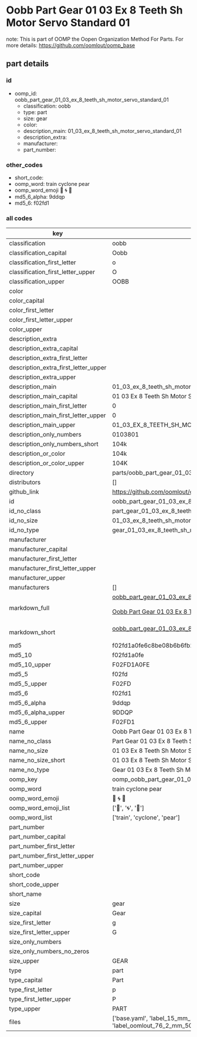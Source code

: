 # Oobb Part Gear 01 03 Ex 8 Teeth Sh Motor Servo Standard 01  

note: This is part of OOMP the Oopen Organization Method For Parts. For more details: https://github.com/oomlout/oomp_base

##  part details





### id
* oomp_id: oobb_part_gear_01_03_ex_8_teeth_sh_motor_servo_standard_01
  * classification: oobb
  * type: part
  * size: gear
  * color: 
  * description_main: 01_03_ex_8_teeth_sh_motor_servo_standard_01
  * description_extra: 
  * manufacturer: 
  * part_number: 

### other_codes
* short_code: 
* oomp_word: train cyclone pear
* oomp_word_emoji :train: :cyclone: :pear:
* md5_6_alpha: 9ddqp
* md5_6: f02fd1

### all codes 
| key | value |  
| --- | --- |  
| classification | oobb |  
| classification_capital | Oobb |  
| classification_first_letter | o |  
| classification_first_letter_upper | O |  
| classification_upper | OOBB |  
| color |  |  
| color_capital |  |  
| color_first_letter |  |  
| color_first_letter_upper |  |  
| color_upper |  |  
| description_extra |  |  
| description_extra_capital |  |  
| description_extra_first_letter |  |  
| description_extra_first_letter_upper |  |  
| description_extra_upper |  |  
| description_main | 01_03_ex_8_teeth_sh_motor_servo_standard_01 |  
| description_main_capital | 01 03 Ex 8 Teeth Sh Motor Servo Standard 01 |  
| description_main_first_letter | 0 |  
| description_main_first_letter_upper | 0 |  
| description_main_upper | 01_03_EX_8_TEETH_SH_MOTOR_SERVO_STANDARD_01 |  
| description_only_numbers | 0103801 |  
| description_only_numbers_short | 104k |  
| description_or_color | 104k |  
| description_or_color_upper | 104K |  
| directory | parts/oobb_part_gear_01_03_ex_8_teeth_sh_motor_servo_standard_01 |  
| distributors | [] |  
| github_link | https://github.com/oomlout/oomlout_oomp_part_src/tree/main/parts/oobb_part_gear_01_03_ex_8_teeth_sh_motor_servo_standard_01/working |  
| id | oobb_part_gear_01_03_ex_8_teeth_sh_motor_servo_standard_01 |  
| id_no_class | part_gear_01_03_ex_8_teeth_sh_motor_servo_standard_01 |  
| id_no_size | 01_03_ex_8_teeth_sh_motor_servo_standard_01 |  
| id_no_type | gear_01_03_ex_8_teeth_sh_motor_servo_standard_01 |  
| manufacturer |  |  
| manufacturer_capital |  |  
| manufacturer_first_letter |  |  
| manufacturer_first_letter_upper |  |  
| manufacturer_upper |  |  
| manufacturers | [] |  
| markdown_full | [oobb_part_gear_01_03_ex_8_teeth_sh_motor_servo_standard_01](https://github.com/oomlout/oomlout_oomp_part_src/tree/main/parts/oobb_part_gear_01_03_ex_8_teeth_sh_motor_servo_standard_01/working)<br>[](https://github.com/oomlout/oomlout_oomp_part_src/tree/main/parts/oobb_part_gear_01_03_ex_8_teeth_sh_motor_servo_standard_01/working)<br>[Oobb Part Gear 01 03 Ex 8 Teeth Sh Motor Servo Standard 01](https://github.com/oomlout/oomlout_oomp_part_src/tree/main/parts/oobb_part_gear_01_03_ex_8_teeth_sh_motor_servo_standard_01/working)<br><br> |  
| markdown_short | [oobb_part_gear_01_03_ex_8_teeth_sh_motor_servo_standard_01](https://github.com/oomlout/oomlout_oomp_part_src/tree/main/parts/oobb_part_gear_01_03_ex_8_teeth_sh_motor_servo_standard_01/working)<br><br> |  
| md5 | f02fd1a0fe6c8be08b6b6fb29739470a |  
| md5_10 | f02fd1a0fe |  
| md5_10_upper | F02FD1A0FE |  
| md5_5 | f02fd |  
| md5_5_upper | F02FD |  
| md5_6 | f02fd1 |  
| md5_6_alpha | 9ddqp |  
| md5_6_alpha_upper | 9DDQP |  
| md5_6_upper | F02FD1 |  
| name | Oobb Part Gear 01 03 Ex 8 Teeth Sh Motor Servo Standard 01 |  
| name_no_class | Part Gear 01 03 Ex 8 Teeth Sh Motor Servo Standard 01 |  
| name_no_size | 01 03 Ex 8 Teeth Sh Motor Servo Standard 01 |  
| name_no_size_short | 01 03 Ex 8 Teeth Sh Motor Servo Standard 01 |  
| name_no_type | Gear 01 03 Ex 8 Teeth Sh Motor Servo Standard 01 |  
| oomp_key | oomp_oobb_part_gear_01_03_ex_8_teeth_sh_motor_servo_standard_01 |  
| oomp_word | train cyclone pear |  
| oomp_word_emoji | :train: :cyclone: :pear: |  
| oomp_word_emoji_list | [':train:', ':cyclone:', ':pear:'] |  
| oomp_word_list | ['train', 'cyclone', 'pear'] |  
| part_number |  |  
| part_number_capital |  |  
| part_number_first_letter |  |  
| part_number_first_letter_upper |  |  
| part_number_upper |  |  
| short_code |  |  
| short_code_upper |  |  
| short_name |  |  
| size | gear |  
| size_capital | Gear |  
| size_first_letter | g |  
| size_first_letter_upper | G |  
| size_only_numbers |  |  
| size_only_numbers_no_zeros |  |  
| size_upper | GEAR |  
| type | part |  
| type_capital | Part |  
| type_first_letter | p |  
| type_first_letter_upper | P |  
| type_upper | PART |  
| files | ['base.yaml', 'label_15_mm_30_mm.pdf', 'label_15_mm_30_mm.svg', 'label_76_2_mm_50_8_mm.pdf', 'label_76_2_mm_50_8_mm.svg', 'label_oomlout_76_2_mm_50_8_mm.pdf', 'label_oomlout_76_2_mm_50_8_mm.svg', 'readme.md', 'working.json', 'working.yaml'] |  
